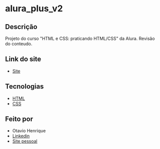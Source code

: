 # alura_plus_v2

## Descrição

Projeto do curso "HTML e CSS: praticando HTML/CSS" da Alura. Revisão do conteudo.

## Link do site

- [Site](https://otaviohenrique1.github.io/alura_plus_v2/)

## Tecnologias

- [HTML](https://developer.mozilla.org/pt-BR/docs/Web/HTML)
- [CSS](https://developer.mozilla.org/pt-BR/docs/Web/CSS)

## Feito por

- Otavio Henrique
- [Linkedin](https://www.linkedin.com/in/otavio-henrique-de-lima-e-silva-94076ba1/)
- [Site pessoal](https://otaviohls.vercel.app/)

